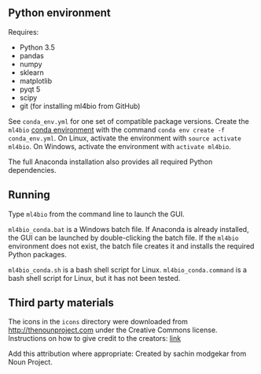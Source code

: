 ## Python environment

Requires:
- Python 3.5
- pandas
- numpy
- sklearn
- matplotlib
- pyqt 5
- scipy
- git (for installing ml4bio from GitHub)

See `conda_env.yml` for one set of compatible package versions.
Create the `ml4bio` [conda environment](https://conda.io/docs/user-guide/tasks/manage-environments.html) with the command `conda env create -f conda_env.yml`.
On Linux, activate the environment with `source activate ml4bio`.
On Windows, activate the environment with `activate ml4bio`.

The full Anaconda installation also provides all required Python dependencies.

## Running

Type `ml4bio` from the command line to launch the GUI.

`ml4bio_conda.bat` is a Windows batch file.
If Anaconda is already installed, the GUI can be launched by double-clicking the batch file.
If the `ml4bio` environment does not exist, the batch file creates it and installs the required Python packages.

`ml4bio_conda.sh` is a bash shell script for Linux.
`ml4bio_conda.command` is a bash shell script for Linux, but it has not been tested.

## Third party materials
The icons in the `icons` directory were downloaded from http://thenounproject.com under the Creative Commons license.
Instructions on how to give credit to the creators: [link](https://thenounproject.zendesk.com/hc/en-us/articles/200509928-How-do-I-give-creators-credit-in-my-work-)

Add this attribution where appropriate:
Created by sachin modgekar from Noun Project.
